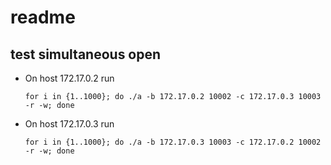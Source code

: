 # readme

## test simultaneous open

- On host 172.17.0.2 run

      for i in {1..1000}; do ./a -b 172.17.0.2 10002 -c 172.17.0.3 10003 -r -w; done

- On host 172.17.0.3 run

      for i in {1..1000}; do ./a -b 172.17.0.3 10003 -c 172.17.0.2 10002 -r -w; done


